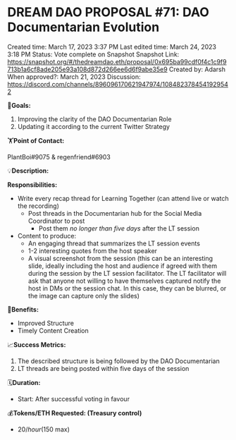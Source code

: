 # DREAM DAO PROPOSAL #71: DAO Documentarian Evolution

Created time: March 17, 2023 3:37 PM
Last edited time: March 24, 2023 3:18 PM
Status: Vote complete on Snapshot
Snapshot Link: https://snapshot.org/#/thedreamdao.eth/proposal/0x695ba99cdf0f4c1c9f9713b1a6cf8ade205e93a108d872d266ee6d6f9abe35e9
Created by: Adarsh
When approved?: March 21, 2023
Discussion: https://discord.com/channels/896096170621947974/1084823784541929542

🎯**Goals:**

1. Improving the clarity of the DAO Documentarian Role
2. Updating it according to the current Twitter Strategy

🏋️**Point of Contact:**

PlantBoi#9075 & regenfriend#6903

💡**Description:**

**Responsibilities:**

- Write every recap thread for Learning Together (can attend live or watch the recording)
    - Post threads in the Documentarian hub for the Social Media Coordinator to post
        - Post them *no longer than five days* after the LT session
- Content to produce:
    - An engaging thread that summarizes the LT session events
    - 1-2 interesting quotes from the host speaker
    - A visual screenshot from the session (this can be an interesting slide, ideally including the host and audience if agreed with them during the session by the LT session facilitator. The LT facilitator will ask that anyone not willing to have themselves captured notify the host in DMs or the session chat. In this case, they can be blurred, or the image can capture only the slides)
    

💚**Benefits:**

- Improved Structure
- Timely Content Creation

📈**Success Metrics:**

1. The described structure is being followed by the DAO Documentarian
2. LT threads are being posted within five days of the session

🗓️**Duration:**

- Start: After successful voting in favour

💰**Tokens/ETH Requested: (Treasury control)**

- $20/hour ($150 max)